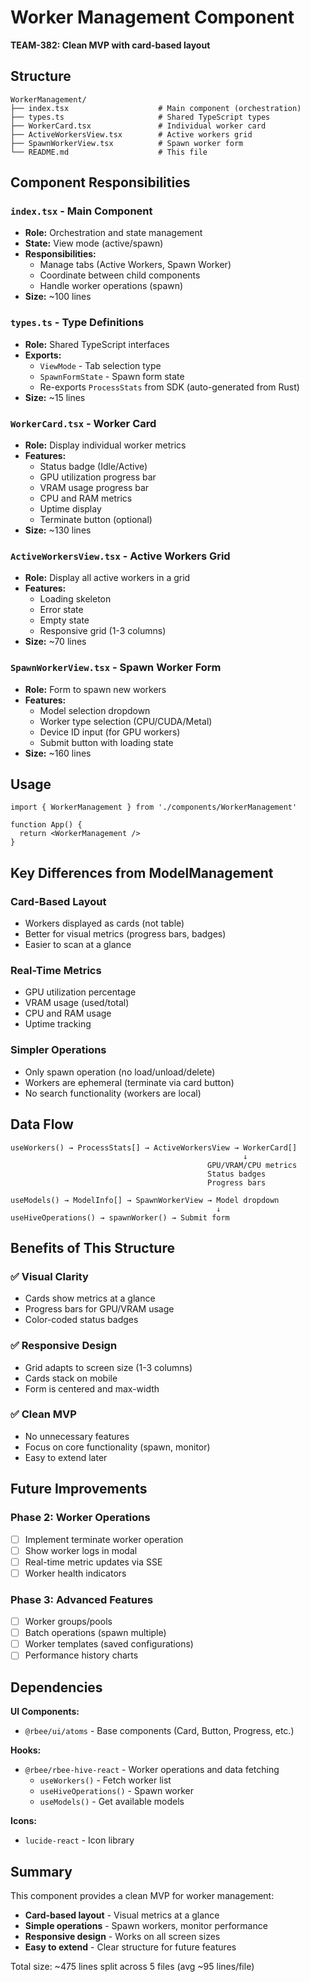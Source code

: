 # Worker Management Component

**TEAM-382: Clean MVP with card-based layout**

## Structure

```
WorkerManagement/
├── index.tsx                    # Main component (orchestration)
├── types.ts                     # Shared TypeScript types
├── WorkerCard.tsx               # Individual worker card
├── ActiveWorkersView.tsx        # Active workers grid
├── SpawnWorkerView.tsx          # Spawn worker form
└── README.md                    # This file
```

## Component Responsibilities

### `index.tsx` - Main Component
- **Role:** Orchestration and state management
- **State:** View mode (active/spawn)
- **Responsibilities:**
  - Manage tabs (Active Workers, Spawn Worker)
  - Coordinate between child components
  - Handle worker operations (spawn)
- **Size:** ~100 lines

### `types.ts` - Type Definitions
- **Role:** Shared TypeScript interfaces
- **Exports:**
  - `ViewMode` - Tab selection type
  - `SpawnFormState` - Spawn form state
  - Re-exports `ProcessStats` from SDK (auto-generated from Rust)
- **Size:** ~15 lines

### `WorkerCard.tsx` - Worker Card
- **Role:** Display individual worker metrics
- **Features:**
  - Status badge (Idle/Active)
  - GPU utilization progress bar
  - VRAM usage progress bar
  - CPU and RAM metrics
  - Uptime display
  - Terminate button (optional)
- **Size:** ~130 lines

### `ActiveWorkersView.tsx` - Active Workers Grid
- **Role:** Display all active workers in a grid
- **Features:**
  - Loading skeleton
  - Error state
  - Empty state
  - Responsive grid (1-3 columns)
- **Size:** ~70 lines

### `SpawnWorkerView.tsx` - Spawn Worker Form
- **Role:** Form to spawn new workers
- **Features:**
  - Model selection dropdown
  - Worker type selection (CPU/CUDA/Metal)
  - Device ID input (for GPU workers)
  - Submit button with loading state
- **Size:** ~160 lines

## Usage

```tsx
import { WorkerManagement } from './components/WorkerManagement'

function App() {
  return <WorkerManagement />
}
```

## Key Differences from ModelManagement

### Card-Based Layout
- Workers displayed as cards (not table)
- Better for visual metrics (progress bars, badges)
- Easier to scan at a glance

### Real-Time Metrics
- GPU utilization percentage
- VRAM usage (used/total)
- CPU and RAM usage
- Uptime tracking

### Simpler Operations
- Only spawn operation (no load/unload/delete)
- Workers are ephemeral (terminate via card button)
- No search functionality (workers are local)

## Data Flow

```
useWorkers() → ProcessStats[] → ActiveWorkersView → WorkerCard[]
                                                    ↓
                                            GPU/VRAM/CPU metrics
                                            Status badges
                                            Progress bars

useModels() → ModelInfo[] → SpawnWorkerView → Model dropdown
                                              ↓
useHiveOperations() → spawnWorker() → Submit form
```

## Benefits of This Structure

### ✅ Visual Clarity
- Cards show metrics at a glance
- Progress bars for GPU/VRAM usage
- Color-coded status badges

### ✅ Responsive Design
- Grid adapts to screen size (1-3 columns)
- Cards stack on mobile
- Form is centered and max-width

### ✅ Clean MVP
- No unnecessary features
- Focus on core functionality (spawn, monitor)
- Easy to extend later

## Future Improvements

### Phase 2: Worker Operations
- [ ] Implement terminate worker operation
- [ ] Show worker logs in modal
- [ ] Real-time metric updates via SSE
- [ ] Worker health indicators

### Phase 3: Advanced Features
- [ ] Worker groups/pools
- [ ] Batch operations (spawn multiple)
- [ ] Worker templates (saved configurations)
- [ ] Performance history charts

## Dependencies

**UI Components:**
- `@rbee/ui/atoms` - Base components (Card, Button, Progress, etc.)

**Hooks:**
- `@rbee/rbee-hive-react` - Worker operations and data fetching
  - `useWorkers()` - Fetch worker list
  - `useHiveOperations()` - Spawn worker
  - `useModels()` - Get available models

**Icons:**
- `lucide-react` - Icon library

## Summary

This component provides a clean MVP for worker management:
- **Card-based layout** - Visual metrics at a glance
- **Simple operations** - Spawn workers, monitor performance
- **Responsive design** - Works on all screen sizes
- **Easy to extend** - Clear structure for future features

Total size: ~475 lines split across 5 files (avg ~95 lines/file)
